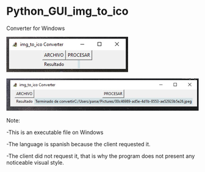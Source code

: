# Python_GUI_img_to_ico
Converter for Windows


![image program](image_to_ico.jpg)

![image program](image_to_ico_ok.jpg)

Note: 

-This is an executable file on Windows

-The language is spanish because the client requested it.

-The client did not request it, that is why the program does not present any noticeable visual style.
